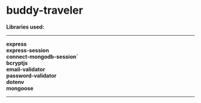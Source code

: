 # buddy-traveler

<b>Libraries used:<b><br>
<hr>
express<br>
express-session<br>
connect-mongodb-session`<br>
bcryptjs<br>
email-validator<br>
password-validator<br>
dotenv<br>
mongoose<br>
<hr>
